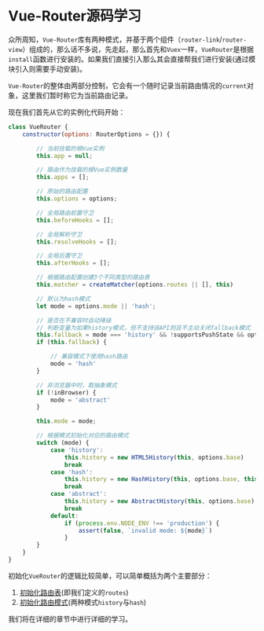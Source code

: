 # Vue-Router源码学习

众所周知，`Vue-Router`库有两种模式，并基于两个组件（`router-link`/`router-view`）组成的，那么话不多说，先走起，那么首先和`Vuex`一样，`VueRouter`是根据`install`函数进行安装的。如果我们直接引入那么其会直接帮我们进行安装(通过模块引入则需要手动安装)。

`Vue-Router`的整体由两部分控制，它会有一个随时记录当前路由情况的`current`对象，这里我们暂时称它为当前路由记录。

现在我们首先从它的实例化代码开始：

```js
class VueRouter {
    constructor(options: RouterOptions = {}) {

        // 当前挂载的根Vue实例
        this.app = null;

        // 路由作为挂载的根Vue实例数量
        this.apps = [];

        // 原始的路由配置
        this.options = options;

        // 全局路由前置守卫
        this.beforeHooks = [];

        // 全局解析守卫
        this.resolveHooks = [];

        // 全局后置守卫
        this.afterHooks = [];

        // 根据路由配置创建3个不同类型的路由表
        this.matcher = createMatcher(options.routes || [], this)

        // 默认为hash模式
        let mode = options.mode || 'hash';

        // 是否在不兼容时自动降级
        // 判断变量为如果history模式，但不支持该API则且不主动关闭fallback模式
        this.fallback = mode === 'history' && !supportsPushState && options.fallback !== false
        if (this.fallback) {

            // 兼容模式下使用hash路由
            mode = 'hash'
        }

        // 非浏览器中时，取抽象模式
        if (!inBrowser) {
            mode = 'abstract'
        }

        this.mode = mode;

        // 根据模式初始化对应的路由模式
        switch (mode) {
            case 'history':
                this.history = new HTML5History(this, options.base)
                break
            case 'hash':
                this.history = new HashHistory(this, options.base, this.fallback)
                break
            case 'abstract':
                this.history = new AbstractHistory(this, options.base)
                break
            default:
                if (process.env.NODE_ENV !== 'production') {
                    assert(false, `invalid mode: ${mode}`)
                }
        }
    }
}
```

初始化`VueRouter`的逻辑比较简单，可以简单概括为两个主要部分：

1. [初始化路由表](./路由表/README.md)(即我们定义的`routes`)
2. [初始化路由模式](./路由模式/README.md)(两种模式`history`与`hash`)

我们将在详细的章节中进行详细的学习。
